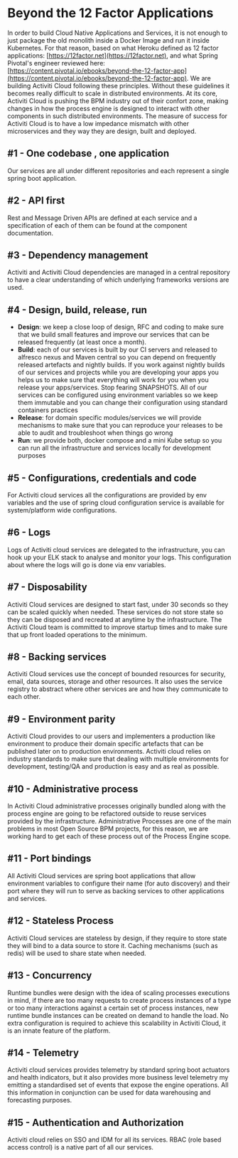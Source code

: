 # Beyond the 12 Factor Applications

In order to build Cloud Native Applications and Services, it is not enough to just package the old monolith inside a Docker Image and run it inside Kubernetes. For that reason, based on what Heroku defined as 12 factor applications: [https://12factor.net](https://12factor.net), and what Spring Pivotal's engineer reviewed here: [https://content.pivotal.io/ebooks/beyond-the-12-factor-app](https://content.pivotal.io/ebooks/beyond-the-12-factor-app). We are building Activiti Cloud following these principles. Without these guidelines it becomes really difficult to scale in distributed environments. At its core, Activiti Cloud is pushing the BPM industry out of their confort zone, making  changes in how the process engine is designed to interact with other components in such distributed environments.  The measure of success for Activiti Cloud is to have a low impedance mismatch with other microservices and they way they are design, built and deployed.

## \#1 - One codebase , one application

Our services are all under different repositories and each represent a single spring boot application.

## \#2 - API first

Rest and Message Driven APIs are defined at each service and a specification of each of them can be found at the component documentation.

## \#3 - Dependency management

Activiti and Activiti Cloud dependencies are managed in a central repository to have a clear understanding of which underlying frameworks versions are used.

## \#4 - Design, build, release, run

* **Design**: we keep a close loop of design, RFC and coding to make sure that we build small features and improve our services that can be released frequently \(at least once a month\).
* **Build**: each of our services is built by our CI servers and released to alfresco nexus and Maven central so you can depend on frequently released artefacts and nightly builds. If you work against nightly builds of our services and projects while you are developing your apps you helps us to make sure that everything will work for you when you release your apps/services. Stop fearing SNAPSHOTS. All of our services can be configured using environment variables so we keep them immutable and you can change their configuration using standard containers practices
* **Release**: for domain specific modules/services we will provide mechanisms to make sure that you can reproduce your releases to be able to audit and troubleshoot when things go wrong
* **Run**: we provide both, docker compose and a mini Kube setup so you can run all the infrastructure and services locally for development purposes

## \#5 - Configurations, credentials and code

For Activiti cloud services all the configurations are provided by env variables and the use of spring cloud configuration service is available for system/platform wide configurations.

## \#6 - Logs

Logs of Activiti cloud services are delegated to the infrastructure, you can hook up your ELK stack to analyse and monitor your logs. This configuration about where the logs will go is done via env variables.

## \#7 - Disposability

Activiti Cloud services are designed to start fast, under 30 seconds so they can be scaled quickly when needed. These services do not store state so they can be disposed and recreated at anytime by the infrastructure. The Activiti Cloud team is committed to improve startup times and to make sure that up front loaded operations to the minimum.

## \#8 -  Backing services

Activiti Cloud services use the concept of bounded resources for security, email, data sources, storage and other resources. It also uses the service registry to abstract where other services are and how they communicate to each other.

## \#9 - Environment parity

Activiti Cloud provides to our users and implementers a production like environment to produce their domain specific artefacts that can be published later on to production environments. Activiti cloud relies on industry standards to make sure that dealing with multiple environments for development, testing/QA and production is easy and as real as possible.

## \#10 - Administrative process

In Activiti Cloud administrative processes originally bundled along with the process engine are going to be refactored outside to reuse services provided by the infrastructure. Administrative Processes are one of the main problems in most Open Source BPM projects, for this reason, we are working hard to get each of these process out of the Process Engine scope.

## \#11 - Port bindings

All Activiti Cloud services are spring boot applications that allow environment variables to configure their name \(for auto discovery\) and their port where they will run to serve as backing services to other applications and services.

## \#12 - Stateless Process

Activiti Cloud services are stateless by design, if they require to store state  they will bind to a data source to store it. Caching mechanisms \(such as redis\) will be used to share state when needed.

## \#13 - Concurrency

Runtime bundles were design with the idea of scaling processes executions in mind, if there are too many requests to create process instances of a type or too many interactions against a certain set of process instances, new runtime bundle instances can be created on demand to handle the load. No extra configuration is required to achieve this scalability in Activiti Cloud, it is an innate feature of the platform.

## \#14 - Telemetry

Activiti cloud services provides telemetry by standard spring boot actuators and health indicators, but it also provides more business level telemetry my emitting a standardised set of events that expose the engine operations. All this information in conjunction can be used for data warehousing and forecasting purposes.

## \#15 - Authentication and Authorization

Activiti cloud relies on SSO and IDM for all its services. RBAC \(role based access control\) is a native part of all our services.

